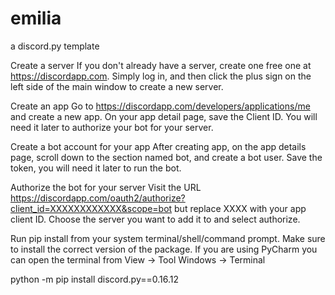# emilia
a discord.py template 

Create a server
If you don't already have a server, create one free one at https://discordapp.com. Simply log in, and then click the plus sign on the left side of the main window to create a new server.

Create an app
Go to https://discordapp.com/developers/applications/me and create a new app. On your app detail page, save the Client ID. You will need it later to authorize your bot for your server.

Create a bot account for your app
After creating app, on the app details page, scroll down to the section named bot, and create a bot user. Save the token, you will need it later to run the bot.

Authorize the bot for your server
Visit the URL https://discordapp.com/oauth2/authorize?client_id=XXXXXXXXXXXX&scope=bot but replace XXXX with your app client ID. Choose the server you want to add it to and select authorize.




Run pip install from your system terminal/shell/command prompt. Make sure to install the correct version of the package. If you are using PyCharm you can open the terminal from View -> Tool Windows -> Terminal

python -m pip install discord.py==0.16.12
